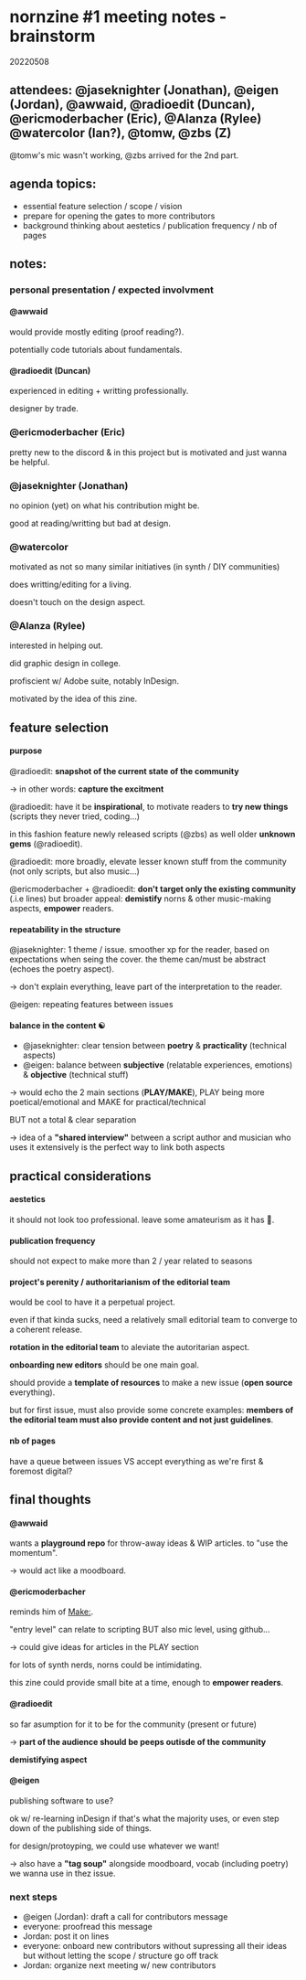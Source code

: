 # nornzine #1 meeting notes - brainstorm
20220508

## attendees: @jaseknighter (Jonathan), @eigen (Jordan), @awwaid, @radioedit (Duncan), @ericmoderbacher (Eric), @Alanza (Rylee) @watercolor (Ian?), @tomw, @zbs (Z)

@tomw's mic wasn't working, @zbs arrived for the 2nd part.


## agenda topics:

- essential feature selection / scope / vision
- prepare for opening the gates to more contributors
- background thinking about aestetics / publication frequency / nb of pages


## notes:

### personal presentation / expected involvment

#### @awwaid

would provide mostly editing (proof reading?).

potentially code tutorials about fundamentals.


#### @radioedit (Duncan)

experienced in editing + writting professionally.

designer by trade.


### @ericmoderbacher (Eric)

pretty new to the discord & in this project but is motivated and just wanna be helpful.


### @jaseknighter (Jonathan)

no opinion (yet) on what his contribution might be.

good at reading/writting but bad at design.


### @watercolor

motivated as not so many similar initiatives (in synth / DIY communities)

does writting/editing for a living.

doesn't touch on the design aspect.


### @Alanza (Rylee)

interested in helping out.

did graphic design in college.

profiscient w/ Adobe suite, notably InDesign.

motivated by the idea of this zine.


## feature selection

#### purpose

@radioedit: **snapshot of the current state of the community**

-> in other words: **capture the excitment**

@radioedit: have it be **inspirational**, to motivate readers to **try new things** (scripts they never tried, coding...)

in this fashion feature newly released scripts (@zbs) as well older **unknown gems** (@radioedit).

@radioedit: more broadly, elevate lesser known stuff from the community (not only scripts, but also music...)

@ericmoderbacher + @radioedit: **don't target only the existing community** (.i.e lines) but broader appeal: **demistify** norns & other music-making aspects, **empower** readers.


#### repeatability in the structure

@jaseknighter: 1 theme / issue. smoother xp for the reader, based on expectations when seing the cover.
the theme can/must be abstract (echoes the poetry aspect).

-> don't explain everything, leave part of the interpretation to the reader.

@eigen: repeating features between issues


#### balance in the content ☯

- @jaseknighter: clear tension between **poetry** & **practicality** (technical aspects)
- @eigen: balance between **subjective** (relatable experiences, emotions) & **objective** (technical stuff)

-> would echo the 2 main sections (**PLAY/MAKE**), PLAY being more poetical/emotional and MAKE for practical/technical

BUT not a total & clear separation️

-> idea of a **"shared interview"** between a script author and musician who uses it extensively is the perfect way to link both aspects


## practical considerations

#### aestetics

it should not look too professional. leave some amateurism as it has 💖.


#### publication frequency

should not expect to make more than 2 / year
related to seasons


#### project's perenity / authoritarianism of the editorial team

would be cool to have it a perpetual project.

even if that kinda sucks, need a relatively small editorial team to converge to a coherent release.

**rotation in the editorial team** to aleviate the autoritarian aspect.

**onboarding new editors** should be one main goal.

should provide a **template of resources** to make a new issue (**open source** everything).

but for first issue, must also provide some concrete examples: **members of the editorial team must also provide content and not just guidelines**.


#### nb of pages

have a queue between issues VS accept everything as we're first & foremost digital?



## final thoughts

#### @awwaid

wants a **playground repo** for throw-away ideas & WIP articles. to "use the momentum".

-> would act like a moodboard.


#### @ericmoderbacher

reminds him of [Make:](https://makezine.com/).

"entry level" can relate to scripting BUT also mic level, using github...

-> could give ideas for articles in the PLAY section

for lots of synth nerds, norns could be intimidating.

this zine could provide small bite at a time, enough to **empower readers**.


#### @radioedit

so far asumption for it to be for the community (present or future)

-> **part of the audience should be peeps outisde of the community**

**demistifying aspect**


#### @eigen

publishing software to use?

ok w/ re-learning inDesign if that's what the majority uses, or even step down of the publishing side of things.

for design/protoyping, we could use whatever we want!

-> also have a **"tag soup"** alongside moodboard, vocab (including poetry) we wanna use in thez issue.


### next steps

* @eigen (Jordan): draft a call for contributors message
* everyone: proofread this message
* Jordan: post it on lines
* everyone: onboard new contributors without supressing all their ideas but without letting the scope / structure go off track
* Jordan: organize next meeting w/ new contributors
